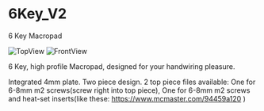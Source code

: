 # 6Key_V2
6 Key Macropad

![TopView](https://github.com/dingusxmcgee/6Key/blob/master/Renders/6Key_Top.jpg?raw=true)
![FrontView](https://github.com/dingusxmcgee/6Key/blob/master/Renders/6Key_Front.jpg?raw=true)

6 Key, high profile Macropad, designed for your handwiring pleasure.

Integrated 4mm plate.
Two piece design.
2 top piece files available: One for 6-8mm m2 screws(screw right into top piece), One for 6-8mm m2 screws and heat-set inserts(like these: https://www.mcmaster.com/94459a120 )
